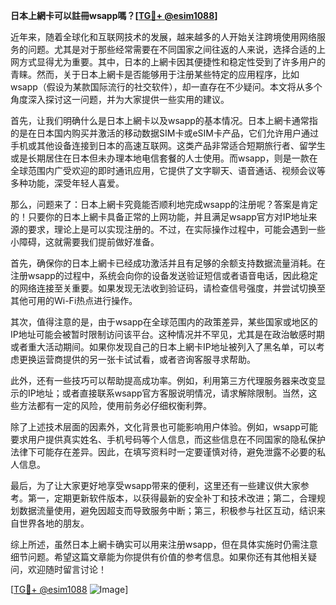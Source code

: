 **日本上網卡可以註冊wsapp嗎？[[TG💪+ @esim1088](https://t.me/s/esim1088)]**

近年来，随着全球化和互联网技术的发展，越来越多的人开始关注跨境使用网络服务的问题。尤其是对于那些经常需要在不同国家之间往返的人来说，选择合适的上网方式显得尤为重要。其中，日本的上網卡因其便捷性和稳定性受到了许多用户的青睐。然而，关于日本上網卡是否能够用于注册某些特定的应用程序，比如wsapp（假设为某款国际流行的社交软件），却一直存在不少疑问。本文将从多个角度深入探讨这一问题，并为大家提供一些实用的建议。

首先，让我们明确什么是日本上網卡以及wsapp的基本情况。日本上網卡通常指的是在日本国内购买并激活的移动数据SIM卡或eSIM卡产品，它们允许用户通过手机或其他设备连接到日本的高速互联网。这类产品非常适合短期旅行者、留学生或是长期居住在日本但未办理本地电信套餐的人士使用。而wsapp，则是一款在全球范围内广受欢迎的即时通讯应用，它提供了文字聊天、语音通话、视频会议等多种功能，深受年轻人喜爱。

那么，问题来了：日本上網卡究竟能否顺利地完成wsapp的注册呢？答案是肯定的！只要你的日本上網卡具备正常的上网功能，并且满足wsapp官方对IP地址来源的要求，理论上是可以实现注册的。不过，在实际操作过程中，可能会遇到一些小障碍，这就需要我们提前做好准备。

首先，确保你的日本上網卡已经成功激活并且有足够的余额支持数据流量消耗。在注册wsapp的过程中，系统会向你的设备发送验证短信或者语音电话，因此稳定的网络连接至关重要。如果发现无法收到验证码，请检查信号强度，并尝试切换至其他可用的Wi-Fi热点进行操作。

其次，值得注意的是，由于wsapp在全球范围内的政策差异，某些国家或地区的IP地址可能会被暂时限制访问该平台。这种情况并不罕见，尤其是在政治敏感时期或者重大活动期间。如果你发现自己的日本上網卡IP地址被列入了黑名单，可以考虑更换运营商提供的另一张卡试试看，或者咨询客服寻求帮助。

此外，还有一些技巧可以帮助提高成功率。例如，利用第三方代理服务器来改变显示的IP地址；或者直接联系wsapp官方客服说明情况，请求解除限制。当然，这些方法都有一定的风险，使用前务必仔细权衡利弊。

除了上述技术层面的因素外，文化背景也可能影响用户体验。例如，wsapp可能要求用户提供真实姓名、手机号码等个人信息，而这些信息在不同国家的隐私保护法律下可能存在差异。因此，在填写资料时一定要谨慎对待，避免泄露不必要的私人信息。

最后，为了让大家更好地享受wsapp带来的便利，这里还有一些建议供大家参考。第一，定期更新软件版本，以获得最新的安全补丁和技术改进；第二，合理规划数据流量使用，避免因超支而导致服务中断；第三，积极参与社区互动，结识来自世界各地的朋友。

综上所述，虽然日本上網卡确实可以用来注册wsapp，但在具体实施时仍需注意细节问题。希望这篇文章能为你提供有价值的参考信息。如果你还有其他相关疑问，欢迎随时留言讨论！

[[TG💪+ @esim1088](https://t.me/s/esim1088) ![Image](https://i.postimg.cc/4NQfJmqS/Snipaste-2025-05-13-00-14-12.png)]